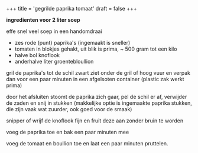 +++
title = 'gegrilde paprika tomaat'
draft = false
+++

**ingredienten voor 2 liter soep** 

effe snel veel soep in een handomdraai

- zes rode (punt) paprika's (ingemaakt is sneller)
- tomaten in blokjes gehakt, uit blik is prima, ~ 500 gram tot een kilo
- halve bol knoflook
- anderhalve liter groentebloullion 

gril de paprika's tot de schil zwart ziet onder de gril of hoog vuur en verpak dan voor een paar minuten in een afgelsoten container (plastic zak werkt prima) 

door het afsluiten stoomt de paprika zich gaar, pel de schil er af, verwijder de zaden en snij in stukken (makkelijke optie is ingemaakte paprika stukken, die zijn vaak wat zuurder, ook goed voor de smaak)

snipper of wrijf de knoflook fijn en fruit deze aan zonder bruin te worden

voeg de paprika toe en bak een paar minuten mee

voeg de tomaat en boullion toe en laat een paar minuten pruttelen.

